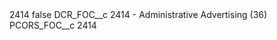 <?xml version="1.0" encoding="UTF-8"?>
<CustomMetadata xmlns="http://soap.sforce.com/2006/04/metadata" xmlns:xsi="http://www.w3.org/2001/XMLSchema-instance" xmlns:xsd="http://www.w3.org/2001/XMLSchema">
    <label>2414</label>
    <protected>false</protected>
    <values>
        <field>DCR_FOC__c</field>
        <value xsi:type="xsd:string">2414 - Administrative Advertising (36)</value>
    </values>
    <values>
        <field>PCORS_FOC__c</field>
        <value xsi:type="xsd:string">2414</value>
    </values>
</CustomMetadata>
